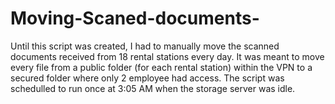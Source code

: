 # Moving-Scaned-documents-

Until this script was created, I had to manually move the scanned documents received from 18 rental stations every day. It was meant to move every file from a public folder (for each rental station) within the VPN to a secured folder where only 2 employee had access. The script was schedulled to run once at 3:05 AM when the storage server was idle.
